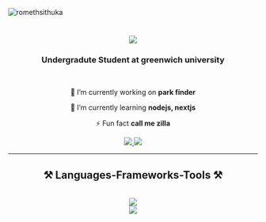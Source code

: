 <p align="left"> <img src="https://komarev.com/ghpvc/?username=romethsithuka&label=Profile%20views&color=0e75b6&style=flat" alt="romethsithuka" /> </p>

<h1 align="center">
  <img src="https://readme-typing-svg.herokuapp.com/?font=fira+code&size=25&pause=35&color=0FF6FF&center&=true&vCenter=true&width=500&height=70&duration=3000&lines=+I'm+Rometh+Sithruka+Gunathilaka;An+Undergraduate+Student;Passionate+about+Coding+%26+Technology;Eager+Learner+and+Tech+Enthusiast;Aspiring+Software+Developer;Driven+by+Innovation+and+Creativity;Building+the+Future+One+Line+of+Code+at+a+Time" />
</h1>



<h3 align="center">Undergradute Student at greenwich university</h3>

<br/>

<div align="center">
 
 🔭 I’m currently working on **park finder**
 
 🌱 I’m currently learning **nodejs, nextjs**

⚡ Fun fact **call me zilla**

 </div>
 
<div align="center"> 
  <a href="mailto:romethsithruka@gmail.com">
    <img src="https://img.shields.io/badge/Gmail-333333?style=for-the-badge&logo=gmail&logoColor=red" />
  </a>
  <a href="https://www.linkedin.com/in/rometh-gunathilaka-7267a82a4/" target="_blank">
    <img src="https://img.shields.io/badge/LinkedIn-0077B5?style=for-the-badge&logo=linkedin&logoColor=white" target="_blank" />
  </a>
</div>

 <hr/>
 
<h2 align="center">⚒️ Languages-Frameworks-Tools ⚒️</h2>
<br/>
<div align="center">
    <img src="https://skillicons.dev/icons?i=react,html,css,figma,tailwind," />
<br/>
    <img src="https://skillicons.dev/icons?i=nodejs,python,javascript,expressjs,mongodb,c,java,mysql," /><br>
</div>

<br/>







